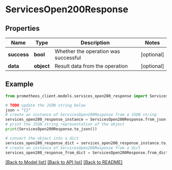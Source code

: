 # ServicesOpen200Response


## Properties

Name | Type | Description | Notes
------------ | ------------- | ------------- | -------------
**success** | **bool** | Whether the operation was successful | [optional] 
**data** | **object** | Result data from the operation | [optional] 

## Example

```python
from prometheos_client.models.services_open200_response import ServicesOpen200Response

# TODO update the JSON string below
json = "{}"
# create an instance of ServicesOpen200Response from a JSON string
services_open200_response_instance = ServicesOpen200Response.from_json(json)
# print the JSON string representation of the object
print(ServicesOpen200Response.to_json())

# convert the object into a dict
services_open200_response_dict = services_open200_response_instance.to_dict()
# create an instance of ServicesOpen200Response from a dict
services_open200_response_from_dict = ServicesOpen200Response.from_dict(services_open200_response_dict)
```
[[Back to Model list]](../README.md#documentation-for-models) [[Back to API list]](../README.md#documentation-for-api-endpoints) [[Back to README]](../README.md)



